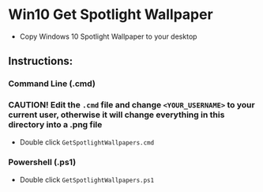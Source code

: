 # Win10 Get Spotlight Wallpaper
- Copy Windows 10 Spotlight Wallpaper to your desktop

## Instructions:
### Command Line (.cmd)
### CAUTION! Edit the `.cmd` file and change `<YOUR_USERNAME>` to your current user, otherwise it will change everything in this directory into a .png file
- Double click `GetSpotlightWallpapers.cmd`
### Powershell (.ps1)
- Double click `GetSpotlightWallpapers.ps1`